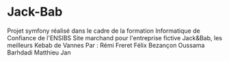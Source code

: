 # Jack-Bab
Projet symfony réalisé dans le cadre de la formation Informatique de Confiance de l'ENSIBS
Site marchand pour l'entreprise fictive Jack&Bab, les meilleurs Kebab de Vannes
Par :
Rémi Freret
Félix Bezançon
Oussama Barhdadi
Matthieu Jan
